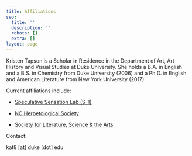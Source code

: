 ```yaml
---
title: Affiliations
seo:
  title: ''
  description: ''
  robots: []
  extra: []
layout: page
---
```

Kristen Tapson is a Scholar in Residence in the Department of Art, Art History and Visual Studies at Duke University. She holds a B.A. in English and a B.S. in Chemistry from Duke University (2006) and a Ph.D. in English and American Literature from New York University (2017).

Current affiliations include:

*   [Speculative Sensation Lab (S-1)](https://s-1lab.org/)

<!---->

*   [NC Herpetological Society](https://ncherps.org/)

<!---->

*   [Society for Literature, Science & the Arts](https://litsciarts.org/)

Contact:

kat8 \[at] duke \[dot] edu
